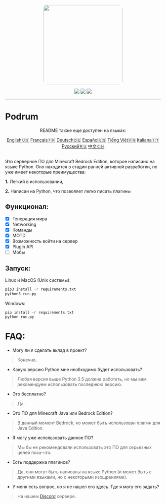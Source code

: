 <p align="center">
  <img width="256" style="border-radius:10px;" height="256" src="https://cdn.discordapp.com/attachments/576826528671858709/766767561681141790/Logo.png">


<div align="center">
    <a href="https://discord.gg/ScSsnwQ4kW"><img src="https://img.shields.io/discord/821124503185653803?style=flat-square"/></a>
    <a href="https://www.codefactor.io/repository/github/podrum/podrum"><img src="https://www.codefactor.io/repository/github/podrum/podrum/badge?style=flat-square"/></a>
    <a href="https://podrum.github.io/"><img src="https://img.shields.io/badge/website-online-orange?style=flat-square"/></a>
</div>
<hr/>

# Podrum

<p align="center">README также еще доступен на языках:</p>
<div align="center">
  <a href="https://github.com/Podrum/Podrum/blob/main/README.md">English🇺🇸</a>
  <a href="https://github.com/Podrum/Podrum/blob/main/languages/README_FR.md">Français🇫🇷</a>
  <a href="https://github.com/Podrum/Podrum/blob/main/languages/README_DE.md">Deutsch🇩🇪</a>
  <a href="https://github.com/Podrum/Podrum/blob/main/languages/README_ES.md">Español🇪🇸</a>
  <a href="https://github.com/Podrum/Podrum/blob/main/languages/README_VI.md">Tiếng Việt🇻🇳</a>
  <a href="https://github.com/Podrum/Podrum/blob/main/languages/README_IT.md">Italiana🇮🇹</a>
  <a href="https://github.com/Podrum/Podrum/blob/main/languages/README_RU.md">Русский🇷🇺</a>
  <a href="https://github.com/Podrum/Podrum/blob/main/languages/README_CH.md">中文🇨🇳</a>
</div>
<br>

Это серверное ПО для Minecraft Bedrock Edition, которое написано на языке Python.
Оно находится в стадии ранней активной разработки, но уже имеет некоторые преимущества:

**1.** Легкий в использовании,

**2.** Написан на Python, что позволяет легко писать плагины

## Функционал:
 - [x] Генерация мира
 - [x] Networking
 - [x] Команды
 - [x] MOTD
 - [x] Возможность войти на сервер
 - [x] Plugin API
 - [ ] Мобы

## Запуск:
Linux и MacOS (Unix системы):
```sh
pip3 install -r requirements.txt
python3 run.py
```

Windows:
```batch
pip install -r requirements.txt
python run.py
```

# FAQ:
 - Могу ли я сделать вклад в проект?
 > Конечно.
 - Какую версию Python мне необходимо будет использовать?
 > Любая версия выше Python 3.5 должна работать, но мы вам рекомендуем использовать последнюю версию.
 - Это бесплатно?
 > Да.
 - Это ПО для Minecraft Java или Bedrock Edition?
 > В данный момент Bedrock, но может быть использован плагин для Java Edition.
 - Я могу уже использовать данное ПО?
 > Мы бы не рекомендовали использовать это ПО для серьезных целей пока-что.
 - Есть поддержка плагинов?
 > Да, они могут быть написаны на языке Python (и может быть с другими языками, но с некоторыми изощрениями).
 - У меня есть вопрос, но я не нашел его здесь. Где я могу его задать?
 > На нашем [Discord](https://discord.gg/ScSsnwQ4kW) сервере.
